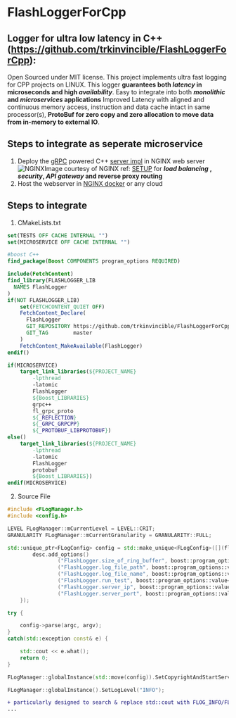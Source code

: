 # FlashLoggerForCpp

## Logger for ultra low latency in C++ (https://github.com/trkinvincible/FlashLoggerForCpp):

Open Sourced under MIT license. This project implements ultra fast logging for CPP projects on LINUX. 
This logger **guarantees both _latency_ in microseconds and high _availability_**. 
Easy to integrate into both **_monolithic_ and _microservices_ applications** 
Improved Latency with aligned and continuous memory access, instruction and data cache intact in same processor(s), 
**ProtoBuf for zero copy and zero allocation to move data from in-memory to external IO**. 

## Steps to integrate as seperate microservice
1. Deploy the [gRPC](https://github.com/grpc/grpc) powered C++ [server impl](https://github.com/trkinvincible/FlashLoggerForCpp-Server) 
in NGINX web server ![NGINX](https://www.nginx.com/wp-content/uploads/2018/03/gRPC-nginx-proxy.png)Image courtesy of NGINX  ref: [SETUP](https://www.nginx.com/blog/nginx-1-13-10-grpc/)
for **_load_ _balancing_ , _security_, _API gateway_ and reverse proxy routing**
2. Host the webserver in [NGINX docker](https://hub.docker.com/_/nginx) or any cloud 

## Steps to integrate 

1. CMakeLists.txt

``` cmake
set(TESTS OFF CACHE INTERNAL "")
set(MICROSERVICE OFF CACHE INTERNAL "")

#boost C++
find_package(Boost COMPONENTS program_options REQUIRED)

include(FetchContent)
find_library(FLASHLOGGER_LIB
  NAMES FlashLogger
)
if(NOT FLASHLOGGER_LIB)
    set(FETCHCONTENT_QUIET OFF)
    FetchContent_Declare(
      FlashLogger
      GIT_REPOSITORY https://github.com/trkinvincible/FlashLoggerForCpp.git
      GIT_TAG        master
    )
    FetchContent_MakeAvailable(FlashLogger)
endif()

if(MICROSERVICE)
    target_link_libraries(${PROJECT_NAME}
        -lpthread
        -latomic
        FlashLogger
        ${Boost_LIBRARIES} 
        grpc++
        fl_grpc_proto
        ${_REFLECTION}
        ${_GRPC_GRPCPP}
        ${_PROTOBUF_LIBPROTOBUF})
else()
    target_link_libraries(${PROJECT_NAME}
        -lpthread
        -latomic
        FlashLogger
        protobuf 
        ${Boost_LIBRARIES})
endif(MICROSERVICE)
```
2. Source File
```c++
#include <FLogManager.h>
#include <config.h>

LEVEL FLogManager::mCurrentLevel = LEVEL::CRIT;
GRANULARITY FLogManager::mCurrentGranularity = GRANULARITY::FULL;

std::unique_ptr<FLogConfig> config = std::make_unique<FLogConfig>([](flashlogger_config_data &d, boost::program_options::options_description &desc){
        desc.add_options()
                ("FlashLogger.size_of_ring_buffer", boost::program_options::value<short>(&d.size_of_ring_buffer)->default_value(50), "size of buffer to log")
                ("FlashLogger.log_file_path", boost::program_options::value<std::string>(&d.log_file_path)->default_value("../"), "log file path")
                ("FlashLogger.log_file_name", boost::program_options::value<std::string>(&d.log_file_name)->default_value("flashlog.txt"), "log file name")
                ("FlashLogger.run_test", boost::program_options::value<short>(&d.run_test)->default_value(1), "choose to run test")
                ("FlashLogger.server_ip", boost::program_options::value<std::string>(&d.server_ip)->default_value("localhost"), "microservice server IP")
                ("FlashLogger.server_port", boost::program_options::value<std::string>(&d.server_port)->default_value("50051"), "microservice server port");
    });

try {

    config->parse(argc, argv);
}
catch(std::exception const& e) {

    std::cout << e.what();
    return 0;
}

FLogManager::globalInstance(std::move(config)).SetCopyrightAndStartService(s_copyright);

FLogManager::globalInstance().SetLogLevel("INFO");

```
```diff
+ particularly designed to search & replace std::cout with FLOG_INFO/FLOG_WARN/FLOG_CRIT 
...

